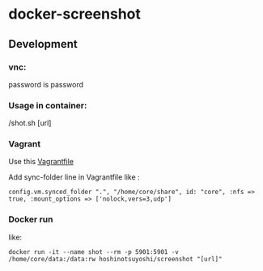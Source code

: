 docker-screenshot
=================

## Development

###

### vnc:
password is password

### Usage in container:
/shot.sh [url]

### Vagrant
Use this [Vagrantfile](https://github.com/coreos/coreos-vagrant)

Add sync-folder line in Vagrantfile like :

```
config.vm.synced_folder ".", "/home/core/share", id: "core", :nfs => true, :mount_options => ['nolock,vers=3,udp']
```

### Docker run

like:

```
docker run -it --name shot --rm -p 5901:5901 -v /home/core/data:/data:rw hoshinotsuyoshi/screenshot "[url]"
```
